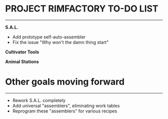 # PROJECT RIMFACTORY TO-DO LIST
---
**S.A.L.**
+ Add prototype self-auto-assembler
 + Fix the issue "Why won't the damn thing start"

**Cultivator Tools**

**Animal Stations**


# Other goals moving forward
---
+ Rework S.A.L. completely
 + Add universal "assemblers", eliminating work tables
 + Reprogram these "assemblers" for various recipes
